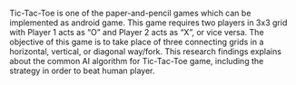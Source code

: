 
Tic-Tac-Toe is one of the paper-and-pencil games which can be implemented as android game.
This game requires two players in 3x3 grid with Player 1 acts as “O” and Player 2 acts as “X”, or vice versa. 
The objective of this game is to take place of three connecting grids in a horizontal, vertical, or diagonal way/fork. 
This research findings explains about the common AI algorithm for Tic-Tac-Toe game, including the strategy in order to beat human player.

